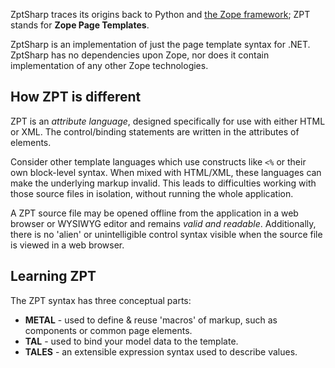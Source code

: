ZptSharp traces its origins back to Python and [the Zope framework]; ZPT stands for **Zope Page Templates**.

ZptSharp is an implementation of just the page template syntax for .NET. ZptSharp has no dependencies upon Zope, nor does it contain implementation of any other Zope technologies.

## How ZPT is different
ZPT is an *attribute language*, designed specifically for use with either HTML or XML. The control/binding statements are written in the attributes of elements.

Consider other template languages which use constructs like `<%` or their own block-level syntax. When mixed with HTML/XML, these languages can make the underlying markup invalid. This leads to difficulties working with those source files in isolation, without running the whole application.

A ZPT source file may be opened offline from the application in a web browser or WYSIWYG editor and remains *valid and readable*. Additionally, there is no 'alien' or unintelligible control syntax visible when the source file is viewed in a web browser.

[the Zope framework]: https://zope.org/

## Learning ZPT
The ZPT syntax has three conceptual parts:

* **METAL** - used to define & reuse 'macros' of markup, such as components or common page elements.
* **TAL** - used to bind your model data to the template.
* **TALES** - an extensible expression syntax used to describe values.